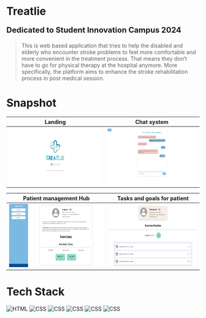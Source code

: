 # Treatlie

<p style="font-weight: bold; font-size: 20px"> Dedicated to Student Innovation Campus 2024 </p> 

>This is web based application that tries to help the disabled and elderly who encounter stroke problems to feel more comfortable and more convenient in the treatment process. That means they don’t have to go for physical therapy at the hospital anymore. More specifically, the platform aims to enhance the stroke rehabilitation process in post medical session.


# Snapshot

<div align="center">

Landing|Chat system
:-----:|:-----:
<img src="./src/assets/snapshot/landing.png" height=150 > | <img src="./src/assets/snapshot/chat.png" height=150>

Patient management Hub | Tasks and goals for patient
:-----:|:-----:
<img src="./src/assets/snapshot/doctor.png" height=165> |<img src="./src/assets/snapshot/patient.png" height=160>

</div>


# Tech Stack

![HTML](https://img.icons8.com/?size=120&id=20909&format=png) 
![CSS](https://img.icons8.com/?size=120&id=21278&format=png)
![CSS](https://img.icons8.com/?size=120&id=108784&format=png)
![CSS](https://img.icons8.com/?size=120&id=asWSSTBrDlTW&format=png)
![CSS](https://img.icons8.com/?size=120&id=dJjTWMogzFzg&format=png)
![CSS](https://img.icons8.com/?size=120&id=62452&format=png)